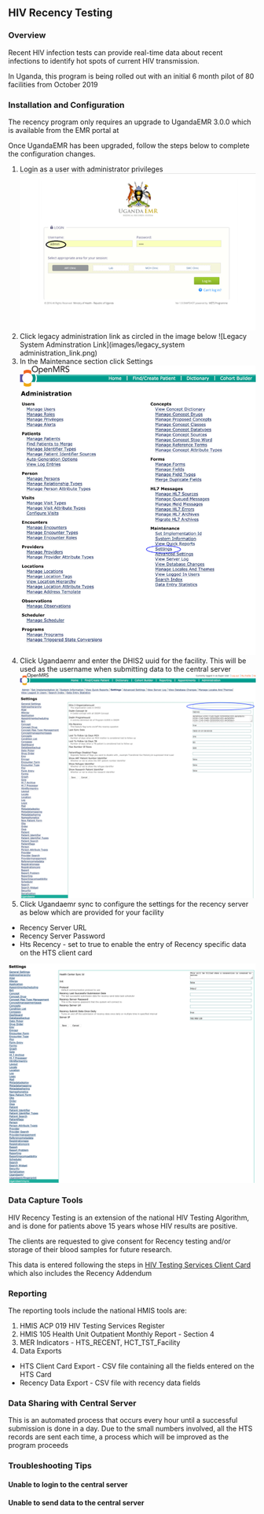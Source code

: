 ## HIV Recency Testing 
### Overview 
Recent HIV infection tests can provide real-time data about recent infections to identify
hot spots of current HIV transmission. 

In Uganda, this program is being rolled out with an initial 6 month pilot of 80 facilities from October 2019

### Installation and Configuration 
The recency program only requires an upgrade to UgandaEMR 3.0.0 which is available from the EMR portal at 

Once UgandaEMR has been upgraded, follow the steps below to complete the configuration changes. 

1. Login as a user with administrator privileges
![Login](images/log_in_as_admin_link.png)
2. Click legacy administration link as circled in the image below
![Legacy System Adminstration Link](images/legacy_system administration_link.png)
3. In the Maintenance section click Settings 
![Settings](/assets/administrator_settings.jpg)
4. Click Ugandaemr and enter the DHIS2 uuid for the facility. This will be used as the username when submitting data to the central server
![DHIS2 setting](/assets/settings_ugandaemr.jpg) 
5. Click Ugandaemr sync to configure the settings for the recency server as below which are provided for your facility 
 * Recency Server URL
 * Recency Server Password 
 * Hts Recency - set to true to enable the entry of Recency specific data on the HTS client card 

![Recency Settings](/assets/settings_ugandaemr_sync.png) 

### Data Capture Tools 
HIV Recency Testing is an extension of the national HIV Testing Algorithm, and is done for patients above 15 years whose HIV results are positive. 

The clients are requested to give consent for Recency testing and/or storage of their blood samples for future research.

This data is entered following the steps in [HIV Testing Services Client Card](/htc_card.md) which also includes the Recency Addendum

### Reporting
The reporting tools include the national HMIS tools are:
1. HMIS ACP 019 HIV Testing Services Register 
2. HMIS 105 Health Unit Outpatient Monthly Report - Section 4
3. MER Indicators - HTS_RECENT, HCT_TST_Facility
4. Data Exports
  * HTS Client Card Export - CSV file containing all the fields entered on the HTS Card 
  * Recency Data Export - CSV file with recency data fields 

### Data Sharing with Central Server 
This is an automated process that occurs every hour until a successful submission is done in a day. Due to the small numbers involved, all the HTS records are sent each time, a process which will be improved as the program proceeds  

### Troubleshooting Tips 
#### Unable to login to the central server
#### Unable to send data to the central server 

  

